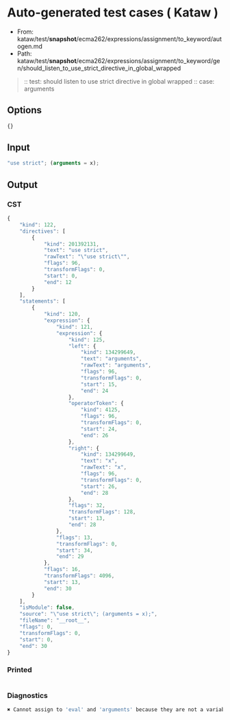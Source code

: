 # Auto-generated test cases ( Kataw )
- From: kataw/test/__snapshot__/ecma262/expressions/assignment/to_keyword/autogen.md
- Path: kataw/test/__snapshot__/ecma262/expressions/assignment/to_keyword/gen/should_listen_to_use_strict_directive_in_global_wrapped
> :: test: should listen to use strict directive in global wrapped
> :: case: arguments
## Options

`````js
{}
`````
## Input

`````js
"use strict"; (arguments = x);
`````
## Output

### CST

```javascript
{
    "kind": 122,
    "directives": [
        {
            "kind": 201392131,
            "text": "use strict",
            "rawText": "\"use strict\"",
            "flags": 96,
            "transformFlags": 0,
            "start": 0,
            "end": 12
        }
    ],
    "statements": [
        {
            "kind": 120,
            "expression": {
                "kind": 121,
                "expression": {
                    "kind": 125,
                    "left": {
                        "kind": 134299649,
                        "text": "arguments",
                        "rawText": "arguments",
                        "flags": 96,
                        "transformFlags": 0,
                        "start": 15,
                        "end": 24
                    },
                    "operatorToken": {
                        "kind": 4125,
                        "flags": 96,
                        "transformFlags": 0,
                        "start": 24,
                        "end": 26
                    },
                    "right": {
                        "kind": 134299649,
                        "text": "x",
                        "rawText": "x",
                        "flags": 96,
                        "transformFlags": 0,
                        "start": 26,
                        "end": 28
                    },
                    "flags": 32,
                    "transformFlags": 128,
                    "start": 13,
                    "end": 28
                },
                "flags": 13,
                "transformFlags": 0,
                "start": 34,
                "end": 29
            },
            "flags": 16,
            "transformFlags": 4096,
            "start": 13,
            "end": 30
        }
    ],
    "isModule": false,
    "source": "\"use strict\"; (arguments = x);",
    "fileName": "__root__",
    "flags": 0,
    "transformFlags": 0,
    "start": 0,
    "end": 30
}
```

### Printed

```javascript

```

### Diagnostics

```javascript
✖ Cannot assign to 'eval' and 'arguments' because they are not a variable - start: 24, end: 26

```


